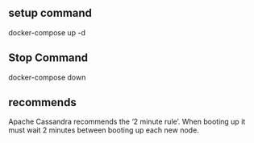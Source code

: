 ## setup command
docker-compose up -d

## Stop Command
docker-compose down

## recommends 
Apache Cassandra recommends the ‘2 minute rule’. When booting up it must wait 2 minutes between booting up each new node. 